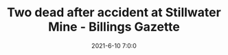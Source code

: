---
"title": "Two dead after accident at Stillwater Mine - Billings Gazette"
"date": "2021-6-10 7:0:0"
"feed_name": "GOOGLENEWSMINING"
"feed_website": "https://news.google.com/search?q=mining%2Bincident&hl=en-US&gl=US&ceid=US:en"
"feed_rss": "https://news.google.com/rss/search?q=mining%2Bincident&hl=en-US&gl=US&ceid=US:en"
"link": "https://billingsgazette.com/news/state-and-regional/two-dead-after-accident-at-stillwater-mine/article_f0ced243-c2c5-5945-9eac-3a2ccf9d38b2.html"
"file": "_posts/2021-1-1-027c713e22ed1796d10d1b62277af8adcd081b60.md"
"accident": "1"
"drilling": "1"
---